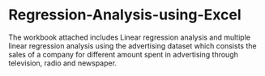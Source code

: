 # Regression-Analysis-using-Excel
The workbook attached includes Linear regression analysis and multiple linear regression analysis using the advertising dataset which consists the sales of a company for different amount spent in advertising through television, radio and newspaper.
